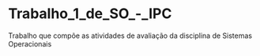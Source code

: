 # Trabalho_1_de_SO_-_IPC
Trabalho que compõe as atividades de avaliação da disciplina de Sistemas Operacionais
